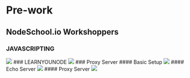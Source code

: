 # Pre-work
## NodeSchool.io Workshoppers
### JAVASCRIPTING
<img src="http://imagizer.imageshack.us/a/img922/8870/DqvjQK.png">
### LEARNYOUNODE
<img src="http://imageshack.com/a/img921/3153/I82Nv1.png">
### Proxy Server
#### Basic Setup
<img  src = "http://imageshack.com/a/img923/9713/Kwx3VZ.gif">
#### Echo Server
<img src = "http://imageshack.com/a/img923/2127/9lMWBI.gif">
#### Proxy Server
<img src="http://imageshack.com/a/img924/8454/zAuM4D.gif">
